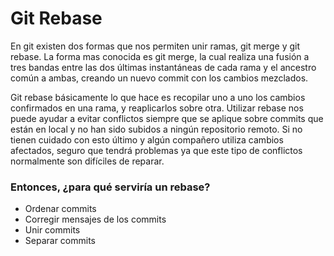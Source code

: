# Git Rebase
En git existen dos formas que nos permiten unir ramas, git merge y git rebase.
La forma mas conocida es git merge, la cual realiza una fusión a tres bandas entre las dos últimas instantáneas de cada rama y el ancestro común a ambas, creando un nuevo commit con los cambios mezclados.

Git rebase básicamente lo que hace es recopilar uno a uno los cambios confirmados en una rama, y reaplicarlos sobre otra. Utilizar rebase nos puede ayudar a evitar conflictos siempre que se aplique sobre commits que están en local y no han sido subidos a ningún repositorio remoto.
Si no tienen cuidado con esto último y algún compañero utiliza cambios afectados, seguro que tendrá problemas ya que este tipo de conflictos normalmente son difíciles de reparar.

### Entonces, ¿para qué serviría un rebase?
- Ordenar commits
- Corregir mensajes de los commits
- Unir commits
- Separar commits

